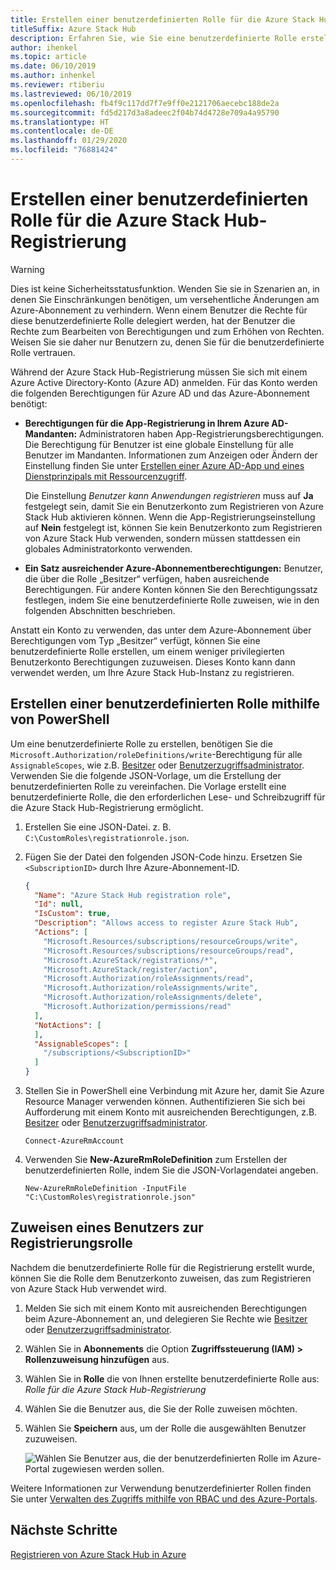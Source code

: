 ```yaml
---
title: Erstellen einer benutzerdefinierten Rolle für die Azure Stack Hub-Registrierung
titleSuffix: Azure Stack Hub
description: Erfahren Sie, wie Sie eine benutzerdefinierte Rolle erstellen, damit Sie die Azure Stack Hub-Registrierung nicht als globaler Administrator ausführen müssen.
author: ihenkel
ms.topic: article
ms.date: 06/10/2019
ms.author: inhenkel
ms.reviewer: rtiberiu
ms.lastreviewed: 06/10/2019
ms.openlocfilehash: fb4f9c117dd7f7e9ff0e2121706aecebc188de2a
ms.sourcegitcommit: fd5d217d3a8adeec2f04b74d4728e709a4a95790
ms.translationtype: HT
ms.contentlocale: de-DE
ms.lasthandoff: 01/29/2020
ms.locfileid: "76881424"
---
```

# <a name="create-a-custom-role-for-azure-stack-hub-registration"></a>Erstellen einer benutzerdefinierten Rolle für die Azure Stack Hub-Registrierung

> [!WARNING]
> Dies ist keine Sicherheitsstatusfunktion. Wenden Sie sie in Szenarien an, in denen Sie Einschränkungen benötigen, um versehentliche Änderungen am Azure-Abonnement zu verhindern. Wenn einem Benutzer die Rechte für diese benutzerdefinierte Rolle delegiert werden, hat der Benutzer die Rechte zum Bearbeiten von Berechtigungen und zum Erhöhen von Rechten. Weisen Sie sie daher nur Benutzern zu, denen Sie für die benutzerdefinierte Rolle vertrauen.

Während der Azure Stack Hub-Registrierung müssen Sie sich mit einem Azure Active Directory-Konto (Azure AD) anmelden. Für das Konto werden die folgenden Berechtigungen für Azure AD und das Azure-Abonnement benötigt:

* **Berechtigungen für die App-Registrierung in Ihrem Azure AD-Mandanten:** Administratoren haben App-Registrierungsberechtigungen. Die Berechtigung für Benutzer ist eine globale Einstellung für alle Benutzer im Mandanten. Informationen zum Anzeigen oder Ändern der Einstellung finden Sie unter [Erstellen einer Azure AD-App und eines Dienstprinzipals mit Ressourcenzugriff](/azure/active-directory/develop/howto-create-service-principal-portal#required-permissions).

    Die Einstellung *Benutzer kann Anwendungen registrieren* muss auf **Ja** festgelegt sein, damit Sie ein Benutzerkonto zum Registrieren von Azure Stack Hub aktivieren können. Wenn die App-Registrierungseinstellung auf **Nein** festgelegt ist, können Sie kein Benutzerkonto zum Registrieren von Azure Stack Hub verwenden, sondern müssen stattdessen ein globales Administratorkonto verwenden.

* **Ein Satz ausreichender Azure-Abonnementberechtigungen:** Benutzer, die über die Rolle „Besitzer“ verfügen, haben ausreichende Berechtigungen. Für andere Konten können Sie den Berechtigungssatz festlegen, indem Sie eine benutzerdefinierte Rolle zuweisen, wie in den folgenden Abschnitten beschrieben.

Anstatt ein Konto zu verwenden, das unter dem Azure-Abonnement über Berechtigungen vom Typ „Besitzer“ verfügt, können Sie eine benutzerdefinierte Rolle erstellen, um einem weniger privilegierten Benutzerkonto Berechtigungen zuzuweisen. Dieses Konto kann dann verwendet werden, um Ihre Azure Stack Hub-Instanz zu registrieren.

## <a name="create-a-custom-role-using-powershell"></a>Erstellen einer benutzerdefinierten Rolle mithilfe von PowerShell

Um eine benutzerdefinierte Rolle zu erstellen, benötigen Sie die `Microsoft.Authorization/roleDefinitions/write`-Berechtigung für alle `AssignableScopes`, wie z.B. [Besitzer](/azure/role-based-access-control/built-in-roles#owner) oder [Benutzerzugriffsadministrator](/azure/role-based-access-control/built-in-roles#user-access-administrator). Verwenden Sie die folgende JSON-Vorlage, um die Erstellung der benutzerdefinierten Rolle zu vereinfachen. Die Vorlage erstellt eine benutzerdefinierte Rolle, die den erforderlichen Lese- und Schreibzugriff für die Azure Stack Hub-Registrierung ermöglicht.

1. Erstellen Sie eine JSON-Datei. z. B. `C:\CustomRoles\registrationrole.json`.
2. Fügen Sie der Datei den folgenden JSON-Code hinzu. Ersetzen Sie `<SubscriptionID>` durch Ihre Azure-Abonnement-ID.

    ```json
    {
      "Name": "Azure Stack Hub registration role",
      "Id": null,
      "IsCustom": true,
      "Description": "Allows access to register Azure Stack Hub",
      "Actions": [
        "Microsoft.Resources/subscriptions/resourceGroups/write",
        "Microsoft.Resources/subscriptions/resourceGroups/read",
        "Microsoft.AzureStack/registrations/*",
        "Microsoft.AzureStack/register/action",
        "Microsoft.Authorization/roleAssignments/read",
        "Microsoft.Authorization/roleAssignments/write",
        "Microsoft.Authorization/roleAssignments/delete",
        "Microsoft.Authorization/permissions/read"
      ],
      "NotActions": [
      ],
      "AssignableScopes": [
        "/subscriptions/<SubscriptionID>"
      ]
    }
    ```

3. Stellen Sie in PowerShell eine Verbindung mit Azure her, damit Sie Azure Resource Manager verwenden können. Authentifizieren Sie sich bei Aufforderung mit einem Konto mit ausreichenden Berechtigungen, z.B. [Besitzer](/azure/role-based-access-control/built-in-roles#owner) oder [Benutzerzugriffsadministrator](/azure/role-based-access-control/built-in-roles#user-access-administrator).

    ```azurepowershell
    Connect-AzureRmAccount
    ```

4. Verwenden Sie **New-AzureRmRoleDefinition** zum Erstellen der benutzerdefinierten Rolle, indem Sie die JSON-Vorlagendatei angeben.

    ``` azurepowershell
    New-AzureRmRoleDefinition -InputFile "C:\CustomRoles\registrationrole.json"
    ```

## <a name="assign-a-user-to-registration-role"></a>Zuweisen eines Benutzers zur Registrierungsrolle

Nachdem die benutzerdefinierte Rolle für die Registrierung erstellt wurde, können Sie die Rolle dem Benutzerkonto zuweisen, das zum Registrieren von Azure Stack Hub verwendet wird.

1. Melden Sie sich mit einem Konto mit ausreichenden Berechtigungen beim Azure-Abonnement an, und delegieren Sie Rechte wie [Besitzer](/azure/role-based-access-control/built-in-roles#owner) oder [Benutzerzugriffsadministrator](/azure/role-based-access-control/built-in-roles#user-access-administrator).
2. Wählen Sie in **Abonnements** die Option **Zugriffssteuerung (IAM) > Rollenzuweisung hinzufügen** aus.
3. Wählen Sie in **Rolle** die von Ihnen erstellte benutzerdefinierte Rolle aus: *Rolle für die Azure Stack Hub-Registrierung*
4. Wählen Sie die Benutzer aus, die Sie der Rolle zuweisen möchten.
5. Wählen Sie **Speichern** aus, um der Rolle die ausgewählten Benutzer zuzuweisen.

    ![Wählen Sie Benutzer aus, die der benutzerdefinierten Rolle im Azure-Portal zugewiesen werden sollen.](media/azure-stack-registration-role/assign-role.png)

Weitere Informationen zur Verwendung benutzerdefinierter Rollen finden Sie unter [Verwalten des Zugriffs mithilfe von RBAC und des Azure-Portals](/azure/role-based-access-control/role-assignments-portal).

## <a name="next-steps"></a>Nächste Schritte

[Registrieren von Azure Stack Hub in Azure](azure-stack-registration.md)

